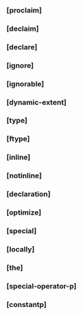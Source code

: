 ### [proclaim]

### [declaim]

### [declare]

### [ignore]

### [ignorable]

### [dynamic-extent]

### [type]

### [ftype]

### [inline]

### [notinline]

### [declaration]

### [optimize]

### [special]

### [locally]

### [the]

### [special-operator-p]

### [constantp]
